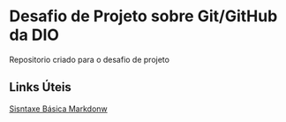 # Desafio de Projeto sobre Git/GitHub da DIO
Repositorio criado para o desafio de projeto

## Links Úteis
[Sisntaxe Básica Markdonw](https://www.markdownguide.org/basic-syntax/)
